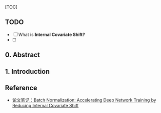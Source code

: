 [TOC]

## TODO

- [ ] What is **Internal Covariate Shift?**
- [ ] 

## 0. Abstract



## 1. Introduction





## Reference

* [论文笔记：Batch Normalization: Accelerating Deep Network Training by Reducing Internal Covariate Shift](https://www.cnblogs.com/liaohuiqiang/p/9250469.html)

